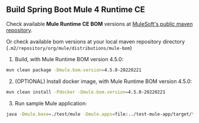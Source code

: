 ## Build Spring Boot Mule 4 Runtime CE

Check available **Mule Runtime CE BOM** versions at [MuleSoft's public maven repository](https://repository.mulesoft.org/nexus/content/repositories/releases/org/mule/distributions/mule-runtime-impl-bom/).

Or check available bom versions at your local maven repository directory (`.m2/repository/org/mule/distributions/mule-bom`)

1. Build, with Mule Runtime BOM version 4.5.0:

``` bash
mvn clean package -Dmule.bom.version=4.5.0-20220221
````

2. (OPTIONAL) Install docker image, with Mule Runtime BOM version 4.5.0:

``` bash
mvn clean install -Pdocker -Dmule.bom.version=4.5.0-20220221
```

3. Run sample Mule application:

``` bash
java -Dmule.base=./test/mule -Dmule.apps=file:../test-mule-app/target/test-mule-app-1.0.0-mule-application.jar -Dmule.cleanStartup=true -jar target/spring-boot-mule4-runtime-ce-4.5.0.jar
```
